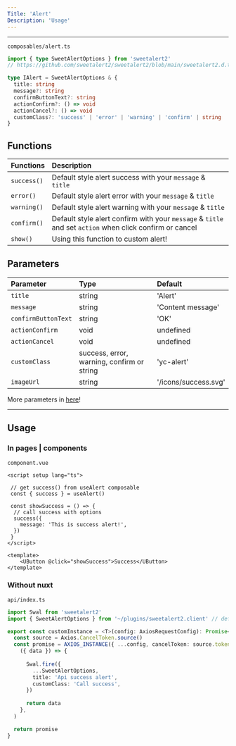 ```yaml
---
Title: 'Alert'
Description: 'Usage'
---
```


---

`composables/alert.ts`
```ts
import { type SweetAlertOptions } from 'sweetalert2'
// https://github.com/sweetalert2/sweetalert2/blob/main/sweetalert2.d.ts

type IAlert = SweetAlertOptions & {
  title: string
  message?: string
  confirmButtonText?: string
  actionConfirm?: () => void
  actionCancel?: () => void
  customClass?: 'success' | 'error' | 'warning' | 'confirm' | string
}

```
## Functions
| Functions   | Description                                                                                             |
|:------------|:--------------------------------------------------------------------------------------------------------|
| `success()` | Default style alert success with your `message` & `title`                                               |
| `error()`   | Default style alert error with your `message` & `title`                                                 |
| `warning()` | Default style alert warning with your `message` & `title`                                               |
| `confirm()` | Default style alert confirm with your `message` & `title` and set `action` when click confirm or cancel |
| `show()`    | Using this function to custom alert!                                                                    |
## Parameters
| Parameter           | Type                                       | Default                |
|:--------------------|:-------------------------------------------|:-----------------------|
| `title`             | string                                     | 'Alert'                |
| `message`           | string                                     | 'Content message'      |
| `confirmButtonText` | string                                     | 'OK'                   |
| `actionConfirm`     | void                                       | undefined              |
| `actionCancel`      | void                                       | undefined              |
| `customClass`       | success, error, warning, confirm or string | 'yc-alert'             |
| `imageUrl`          | string                                     | '/icons/success.svg'   |

More parameters in [here](https://github.com/sweetalert2/sweetalert2/blob/main/sweetalert2.d.ts)!

---
## Usage
### In pages | components
`component.vue`
```vue
<script setup lang="ts">
  
 // get success() from useAlert composable
 const { success } = useAlert()

 const showSuccess = () => {
  // call success with options
  success({
    message: 'This is success alert!',
  })
 }
</script>

<template>
    <UButton @click="showSuccess">Success</UButton>
</template>
```

### Without nuxt
`api/index.ts`
```ts
import Swal from 'sweetalert2'
import { SweetAlertOptions } from '~/plugins/sweetalert2.client' // default config swal

export const customInstance = <T>(config: AxiosRequestConfig): Promise<T> => {
  const source = Axios.CancelToken.source()
  const promise = AXIOS_INSTANCE({ ...config, cancelToken: source.token }).then(
    ({ data }) => {
      
      Swal.fire({
        ...SweetAlertOptions,
        title: 'Api success alert',
        customClass: 'Call success',
      })
      
      return data
    },
  )

  return promise
}
```
